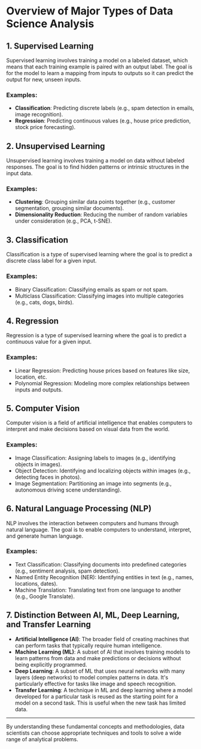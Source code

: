 # Overview of Major Types of Data Science Analysis

## 1. Supervised Learning
Supervised learning involves training a model on a labeled dataset, which means that each training example is paired with an output label. The goal is for the model to learn a mapping from inputs to outputs so it can predict the output for new, unseen inputs.

### Examples:
- **Classification**: Predicting discrete labels (e.g., spam detection in emails, image recognition).
- **Regression**: Predicting continuous values (e.g., house price prediction, stock price forecasting).

## 2. Unsupervised Learning
Unsupervised learning involves training a model on data without labeled responses. The goal is to find hidden patterns or intrinsic structures in the input data.

### Examples:
- **Clustering**: Grouping similar data points together (e.g., customer segmentation, grouping similar documents).
- **Dimensionality Reduction**: Reducing the number of random variables under consideration (e.g., PCA, t-SNE).

## 3. Classification
Classification is a type of supervised learning where the goal is to predict a discrete class label for a given input.

### Examples:
- Binary Classification: Classifying emails as spam or not spam.
- Multiclass Classification: Classifying images into multiple categories (e.g., cats, dogs, birds).

## 4. Regression
Regression is a type of supervised learning where the goal is to predict a continuous value for a given input.

### Examples:
- Linear Regression: Predicting house prices based on features like size, location, etc.
- Polynomial Regression: Modeling more complex relationships between inputs and outputs.

## 5. Computer Vision
Computer vision is a field of artificial intelligence that enables computers to interpret and make decisions based on visual data from the world.

### Examples:
- Image Classification: Assigning labels to images (e.g., identifying objects in images).
- Object Detection: Identifying and localizing objects within images (e.g., detecting faces in photos).
- Image Segmentation: Partitioning an image into segments (e.g., autonomous driving scene understanding).

## 6. Natural Language Processing (NLP)
NLP involves the interaction between computers and humans through natural language. The goal is to enable computers to understand, interpret, and generate human language.

### Examples:
- Text Classification: Classifying documents into predefined categories (e.g., sentiment analysis, spam detection).
- Named Entity Recognition (NER): Identifying entities in text (e.g., names, locations, dates).
- Machine Translation: Translating text from one language to another (e.g., Google Translate).

## 7. Distinction Between AI, ML, Deep Learning, and Transfer Learning
- **Artificial Intelligence (AI)**: The broader field of creating machines that can perform tasks that typically require human intelligence.
- **Machine Learning (ML)**: A subset of AI that involves training models to learn patterns from data and make predictions or decisions without being explicitly programmed.
- **Deep Learning**: A subset of ML that uses neural networks with many layers (deep networks) to model complex patterns in data. It's particularly effective for tasks like image and speech recognition.
- **Transfer Learning**: A technique in ML and deep learning where a model developed for a particular task is reused as the starting point for a model on a second task. This is useful when the new task has limited data.

---

By understanding these fundamental concepts and methodologies, data scientists can choose appropriate techniques and tools to solve a wide range of analytical problems.